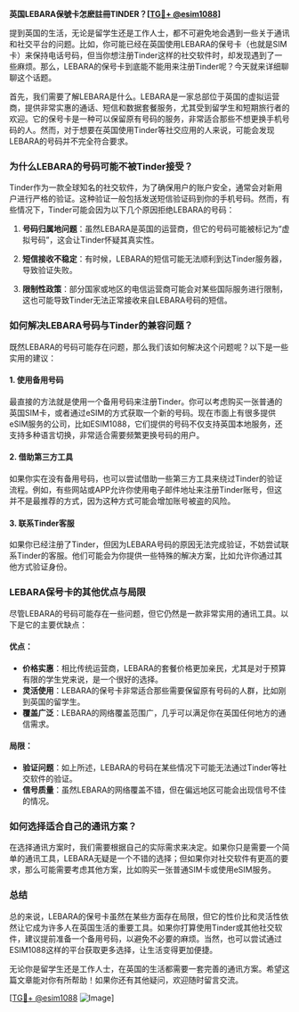 **英国LEBARA保號卡怎麽註冊TINDER？[[TG💪+ @esim1088](https://t.me/s/esim1088)]**

提到英国的生活，无论是留学生还是工作人士，都不可避免地会遇到一些关于通讯和社交平台的问题。比如，你可能已经在英国使用LEBARA的保号卡（也就是SIM卡）来保持电话号码，但当你想注册Tinder这样的社交软件时，却发现遇到了一些麻烦。那么，LEBARA的保号卡到底能不能用来注册Tinder呢？今天就来详细聊聊这个话题。

首先，我们需要了解LEBARA是什么。LEBARA是一家总部位于英国的虚拟运营商，提供非常实惠的通话、短信和数据套餐服务，尤其受到留学生和短期旅行者的欢迎。它的保号卡是一种可以保留原有号码的服务，非常适合那些不想更换手机号码的人。然而，对于想要在英国使用Tinder等社交应用的人来说，可能会发现LEBARA的号码并不完全符合要求。

### **为什么LEBARA的号码可能不被Tinder接受？**

Tinder作为一款全球知名的社交软件，为了确保用户的账户安全，通常会对新用户进行严格的验证。这种验证一般包括发送短信验证码到你的手机号码。然而，有些情况下，Tinder可能会因为以下几个原因拒绝LEBARA的号码：

1. **号码归属地问题**：虽然LEBARA是英国的运营商，但它的号码可能被标记为“虚拟号码”，这会让Tinder怀疑其真实性。
   
2. **短信接收不稳定**：有时候，LEBARA的短信可能无法顺利到达Tinder服务器，导致验证失败。

3. **限制性政策**：部分国家或地区的电信运营商可能会对某些国际服务进行限制，这也可能导致Tinder无法正常接收来自LEBARA号码的短信。

### **如何解决LEBARA号码与Tinder的兼容问题？**

既然LEBARA的号码可能存在问题，那么我们该如何解决这个问题呢？以下是一些实用的建议：

#### **1. 使用备用号码**
最直接的方法就是使用一个备用号码来注册Tinder。你可以考虑购买一张普通的英国SIM卡，或者通过eSIM的方式获取一个新的号码。现在市面上有很多提供eSIM服务的公司，比如ESIM1088，它们提供的号码不仅支持英国本地服务，还支持多种语言切换，非常适合需要频繁更换号码的用户。

#### **2. 借助第三方工具**
如果你实在没有备用号码，也可以尝试借助一些第三方工具来绕过Tinder的验证流程。例如，有些网站或APP允许你使用电子邮件地址来注册Tinder账号，但这并不是最推荐的方式，因为这种方式可能会增加账号被盗的风险。

#### **3. 联系Tinder客服**
如果你已经注册了Tinder，但因为LEBARA号码的原因无法完成验证，不妨尝试联系Tinder的客服。他们可能会为你提供一些特殊的解决方案，比如允许你通过其他方式验证身份。

### **LEBARA保号卡的其他优点与局限**

尽管LEBARA的号码可能存在一些问题，但它仍然是一款非常实用的通讯工具。以下是它的主要优缺点：

#### **优点：**
- **价格实惠**：相比传统运营商，LEBARA的套餐价格更加亲民，尤其是对于预算有限的学生党来说，是一个很好的选择。
- **灵活使用**：LEBARA的保号卡非常适合那些需要保留原有号码的人群，比如刚到英国的留学生。
- **覆盖广泛**：LEBARA的网络覆盖范围广，几乎可以满足你在英国任何地方的通信需求。

#### **局限：**
- **验证问题**：如上所述，LEBARA的号码在某些情况下可能无法通过Tinder等社交软件的验证。
- **信号质量**：虽然LEBARA的网络覆盖不错，但在偏远地区可能会出现信号不佳的情况。

### **如何选择适合自己的通讯方案？**

在选择通讯方案时，我们需要根据自己的实际需求来决定。如果你只是需要一个简单的通讯工具，LEBARA无疑是一个不错的选择；但如果你对社交软件有更高的要求，那么可能需要考虑其他方案，比如购买一张普通SIM卡或使用eSIM服务。

### **总结**

总的来说，LEBARA的保号卡虽然在某些方面存在局限，但它的性价比和灵活性依然让它成为许多人在英国生活的重要工具。如果你打算使用Tinder或其他社交软件，建议提前准备一个备用号码，以避免不必要的麻烦。当然，也可以尝试通过ESIM1088这样的平台获取更多选择，让生活变得更加便捷。

无论你是留学生还是工作人士，在英国的生活都需要一套完善的通讯方案。希望这篇文章能对你有所帮助！如果你还有其他疑问，欢迎随时留言交流。

[[TG💪+ @esim1088](https://t.me/s/esim1088) ![Image](https://i.postimg.cc/4NQfJmqS/Snipaste-2025-05-13-00-14-12.png)]